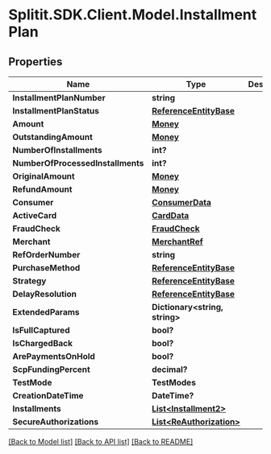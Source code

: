 # Splitit.SDK.Client.Model.InstallmentPlan
## Properties

Name | Type | Description | Notes
------------ | ------------- | ------------- | -------------
**InstallmentPlanNumber** | **string** |  | [optional] 
**InstallmentPlanStatus** | [**ReferenceEntityBase**](ReferenceEntityBase.md) |  | [optional] 
**Amount** | [**Money**](Money.md) |  | [optional] 
**OutstandingAmount** | [**Money**](Money.md) |  | [optional] 
**NumberOfInstallments** | **int?** |  | 
**NumberOfProcessedInstallments** | **int?** |  | 
**OriginalAmount** | [**Money**](Money.md) |  | [optional] 
**RefundAmount** | [**Money**](Money.md) |  | [optional] 
**Consumer** | [**ConsumerData**](ConsumerData.md) |  | [optional] 
**ActiveCard** | [**CardData**](CardData.md) |  | [optional] 
**FraudCheck** | [**FraudCheck**](FraudCheck.md) |  | [optional] 
**Merchant** | [**MerchantRef**](MerchantRef.md) |  | [optional] 
**RefOrderNumber** | **string** |  | [optional] 
**PurchaseMethod** | [**ReferenceEntityBase**](ReferenceEntityBase.md) |  | [optional] 
**Strategy** | [**ReferenceEntityBase**](ReferenceEntityBase.md) |  | [optional] 
**DelayResolution** | [**ReferenceEntityBase**](ReferenceEntityBase.md) |  | [optional] 
**ExtendedParams** | **Dictionary&lt;string, string&gt;** |  | [optional] 
**IsFullCaptured** | **bool?** |  | 
**IsChargedBack** | **bool?** |  | 
**ArePaymentsOnHold** | **bool?** |  | 
**ScpFundingPercent** | **decimal?** |  | 
**TestMode** | **TestModes** |  | 
**CreationDateTime** | **DateTime?** |  | 
**Installments** | [**List&lt;Installment2&gt;**](Installment2.md) |  | [optional] 
**SecureAuthorizations** | [**List&lt;ReAuthorization&gt;**](ReAuthorization.md) |  | [optional] 

[[Back to Model list]](../README.md#documentation-for-models) [[Back to API list]](../README.md#documentation-for-api-endpoints) [[Back to README]](../README.md)

